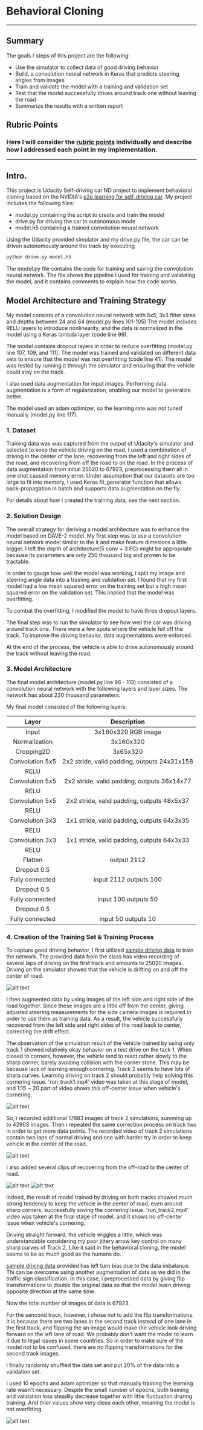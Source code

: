 # **Behavioral Cloning** 

---

## Summary

The goals / steps of this project are the following:
* Use the simulator to collect data of good driving behavior
* Build, a convolution neural network in Keras that predicts steering angles from images
* Train and validate the model with a training and validation set
* Test that the model successfully drives around track one without leaving the road
* Summarize the results with a written report

[//]: # (Image References)

[image1]: ./examples/drifting.jpg "Drifting"
[image2]: ./examples/cornering.jpg "Cornering issue"
[image3]: ./examples/track2_ex.jpg "Track 2 charp corners"
[image4]: ./examples/recovering_from_offroad.jpg "Recovery from off-track Image"
[image5]: ./examples/recovering_from_leftlane.jpg "Recovery from left lane Image"
[image6]: ./examples/training_and_validation_loss.png "Training & validation loss per epoch"

## Rubric Points
### Here I will consider the [rubric points](https://review.udacity.com/#!/rubrics/432/view) individually and describe how I addressed each point in my implementation.  

---
## Intro.

This project is Udacity Self-driving car ND project to implement behavioral cloning based on the NVIDIA's [e2e learning for self-driving car](./end-to-end-dl-using-px.pdf). My project includes the following files:
* model.py containing the script to create and train the model
* drive.py for driving the car in autonomous mode
* model.h5 containing a trained convolution neural network 

Using the Udacity provided simulator and my drive.py file, the car can be driven autonomously around the track by executing 
```sh
python drive.py model.h5
```
The model.py file contains the code for training and saving the convolution neural network. The file shows the pipeline I used for training and validating the model, and it contains comments to explain how the code works.

## Model Architecture and Training Strategy

My model consists of a convolution neural network with 5x5, 3x3 filter sizes and depths between 24 and 64 (model.py lines 101-105) 
The model includes RELU layers to introduce nonlinearity, and the data is normalized in the model using a Keras lambda layer (code line 99). 

The model contains dropout layers in order to reduce overfitting (model.py line 107, 109, and 111). 
The model was trained and validated on different data sets to ensure that the model was not overfitting (code line 41). The model was tested by running it through the simulator and ensuring that the vehicle could stay on the track.

I also used data augmentation for input images. Performing data augmentation is a form of regularization, enabling our model to generalize better.

The model used an adam optimizer, so the learning rate was not tuned manually (model.py line 117).

### 1. Dataset

Training data was was captured from the output of Udacity's simulator and selected to keep the vehicle driving on the road. I used a combination of driving in the center of the lane, recovering from the left and right sides of the road, and recovering from off the road to on the road. In the process of data augmentation from initial 25020 to 67923, preprocessing them all in one shot caused memory error. Under assumption that our datasets are too large to fit into memory, i used Keras fit_generator function that allows back-propagation in batch and supports data augmentation on the fly.

For details about how I created the training data, see the next section. 


### 2. Solution Design

The overall strategy for deriving a model architecture was to enhance the model based on DAVE-2 model. My first step was to use a convolution neural network model similar to the it and make feature dimesions a little bigger. I left the depth of architecture(5 conv + 3 FC) might be appropriate because its parameters are only 250 thousand big and proven to be tractable.

In order to gauge how well the model was working, I split my image and steering angle data into a training and validation set. I found that my first model had a low mean squared error on the training set but a high mean squared error on the validation set. This implied that the model was overfitting. 

To combat the overfitting, I modified the model to have three dropout layers.

The final step was to run the simulator to see how well the car was driving around track one. There were a few spots where the vehicle fell off the track. To improve the driving behavior, data augmentations were enforced.

At the end of the process, the vehicle is able to drive autonomously around the track without leaving the road.

### 3. Model Architecture

The final model architecture (model.py line 96 - 113) consisted of a convolution neural network with the following layers and layer sizes. The network has about 220 thousand parameters.

My final model consisted of the following layers:

| Layer                 |     Description                               |
|:---------------------:|:---------------------------------------------:|
| Input                 | 3x160x320 RGB image                           |
| Normalization         | 3x160x320                                     |
| Cropping2D            | 3x65x320                                      |
| Convolution 5x5       | 2x2 stride, valid padding, outputs 24x31x158  |
| RELU                  |                                               |
| Convolution 5x5       | 2x2 stride, valid padding, outputs 36x14x77   |
| RELU                  |                                               |
| Convolution 5x5       | 2x2 stride, valid padding, outputs 48x5x37    |
| RELU                  |                                               |
| Convolution 3x3       | 1x1 stride, valid padding, outputs 64x3x35    |
| RELU                  |                                               |
| Convolution 3x3       | 1x1 stride, valid padding, outputs 64x3x33    |
| RELU                  |                                               |
| Flatten               | output 2112                                   |
| Dropout 0.5           |                                               |
| Fully connected       | input 2112 outputs 100                        |
| Dropout 0.5           |                                               |
| Fully connected       | input 100 outputs 50                          |
| Dropout 0.5           |                                               |
| Fully connected       | input 50 outputs 10                           |



### 4. Creation of the Training Set & Training Process

To capture good driving behavior, I first utilized [sample driving data](https://d17h27t6h515a5.cloudfront.net/topher/2016/December/584f6edd_data/data.zip) to train the network. The provided data from the class has video recording of several laps of driving on the first track and amounts to 25020 images. Driving on the simulator showed that the vehicle is drifting on and off the center of road. 

![alt text][image1]

I then augmented data by using images of the left side and right side of the road together. Since these images are a little off from the center, giving adjusted steering measurements for the side camera images is required in order to use them as training data. As a result, the vehicle successfully recovered from the left side and right sides of the road back to center, correcting the drift effect. 

The observation of the simulation result of the vehicle trained by using only track 1 showed relatively okay behavior on a test drive on the tack 1. When closed to corners, however, the vehicle tend to react rather slowly to the sharp corner, barely avoiding collision with the corner stone. This may be because lack of learning enough cornering. Track 2 seems to have lots of sharp curves. Learning driving on track 2 should probably help solving this cornering issue. 'run_track1.mp4' video was taken at this stage of model, and 1:15 ~ 20 part of video shows this off-center issue when vehicle's cornering.

![alt text][image2]


So, i recorded additional 17883 images of track 2 simulations, summing up to 42903 images. Then i repeated the same correction process on track two in order to get more data points. The recorded video of track 2 simulations contain two laps of normal driving and one with harder try in order to keep vehicle in the center of the road. 

![alt text][image3]

I also added several clips of recovering from the off-road to the center of road. 

![alt text][image4]
![alt text][image5]

Indeed, the result of model trained by driving on both tracks showed much strong tendency to keep the vehicle in the center of road, even around sharp corners, successfully soving the cornering issue. 'run_track2.mp4' video was taken at the final stage of model, and it shows no off-center issue when vehicle's cornering. 

Driving straight forward, the vehicle wiggles a little, which was understandable considering my poor jittery arrow key control on many sharp curves of Track 2. Like it said in the behavioral cloning, the model seems to be as much good as the humans do.


[sample driving data](https://d17h27t6h515a5.cloudfront.net/topher/2016/December/584f6edd_data/data.zip) provided has left turn bias due to the data imbalance. Thi can be overcome using another augmentation of data as we did in the traffic sign classification. In this case, i preprocessed data by giving flip transformations to double the original data so that the model learn driving opposite direction at the same time. 

Now the total number of images of data is 67923.

For the sencond track, however, i chose not to add the flip transformations. It is because there are two lanes in the second track  instead of one lane in the first track, and flipping the an image would make the vehicle look driving forward on the left lane of road. We probably don't want the model to learn it due to legal issues in some countries. So in order to make sure of the model not to be confused, there are no flipping transformations for the second track images.  

I finally randomly shuffled the data set and put 20% of the data into a validation set. 

I used 10 epochs and adam optimizer so that manually training the learning rate wasn't necessary. Despite the small number of epochs, both training and validation loss steadily decrease together with little fluctuation druring training. And thier values show very close each other, meaning the model is not overfitting.

![alt text][image6]
